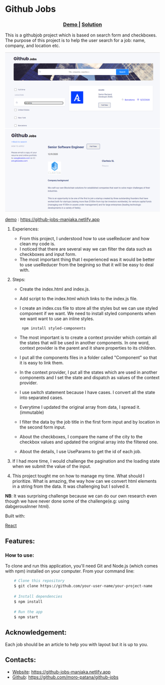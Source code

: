 # Github Jobs

<div align="center">
  <h3>
    <a href="https://github-jobs-manjaka.netlify.app">
      Demo
    </a>
    <span> | </span>
    <a href="https://github.com/moro-patana/github-jobs">
      Solution
    </a>
  </h3>
</div>


This is a githubjob project which is based on search form and checkboxes. The purpose of this project is to help the user search for a job: name, company, and location etc.


<img src="./img/project-screenshot.png" alt="Project's feature "/>
<img src="./img/job-details.png" alt="Project's feature "/>

[demo](https://github-jobs-manjaka.netlify.app) : https://github-jobs-manjaka.netlify.app


1. Experiences:

    - From this project, I understood how to use useReducer and how clean my code is.
    - I noticed that there are several way we can filter the data such as checkboxes and input form.
    - The most important thing that I experienced was it would be better to use useReducer from the begining so that it will be easy to deal with.

2. Steps:
    - Create the index.html and index.js.
    - Add script to the index.html which links to the index.js file.
    - I create an index.css file to store all the styles but we can use styled component if we want. We need to install styled components when we want want to use an inline styles.

           npm install styled-components


    - The most important is to create a context provider which contain all the states that will be used in another components. In one word, context provider is the parent and it share properties to its children.

    - I put all the components files in a folder called "Component" so that it is easy to link them.

    - In the context provider, I put all the states which are used in another components and I set the state and dispatch as values of the context provider.

    - I use switch statement because I have cases. I convert all the state into separated cases.

    - Everytime I updated the original array from data, I spread it.(immutable)

    - I filter the data by the job title in the first form input and by location in the second form input.
    - About the checkboxes, I compare the name of the city to the checkbox values and updated the original array into the filtered one.

    - About the details, I use UseParams to get the id of each job.

3. If I had more time, I would challenge the pagination and the loading state when we submit the value of the input.  

4. This project tought me on how to manage my time. What should I prioritize. What is amazing, the way how can we convert html elements in a string from the data. It was challenging but I solved it.

**NB**: It was surprising challenge because we can do our own research even though we have never done some of the challenge(e.g: using dabgerousInner html).

Built with:

  [React](https://reactjs.org/tutorial/tutorial.html#:~:text=React%20is%20a%20declarative%2C%20efficient,class%20ShoppingList%20extends%20React.)

  ## Features:
  ### How to use:

  To clone and run this application, you'll need Git and Node.js (which comes with npm) installed on your computer. From your command line:

  ```bash
      # Clone this repository
      $ git clone https://github.com/your-user-name/your-project-name

      # Install dependencies
      $ npm install

      # Run the app
      $ npm start
```
## Acknowledgement: 
 Each job should be an article to help you with layout but it is up to you.

## Contacts:
- [Website](https://github-jobs-manjaka.netlify.app): https://github-jobs-manjaka.netlify.app
 - [Github]("https://github.com/moro-patana/github-jobs): https://github.com/moro-patana/github-jobs
